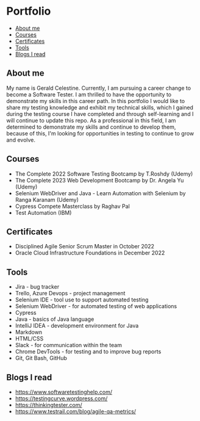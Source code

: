 # Portfolio
- [About me](#about-me)<!-- - [My Experience](#my-experience)-->
- [Courses](#courses)
- [Certificates](#certificates)
- [Tools](#tools)
- [Blogs I read](#blogs-i-read)

## About me
My name is Gerald Celestine. Currently, I am pursuing a career change to become a Software Tester. I am thrilled to have the opportunity to demonstrate my skills in this career path. In this portfolio I would like to share my testing knowledge and exhibit my technical skills, which I gained during the testing course I have completed and through self-learning and I will continue to update this repo. As a professional in this field, I am determined to demonstrate my skills and continue to develop them, because of this, I'm looking for opportunities in testing to continue to grow and evolve.

<!-- ## My Experience
My experience varies from IT Support Specialist to Software Development and Software Testing/QA.
In my career I have participated in two projects where I was able to test software as a user. In both cases I did not have any test cases or scenarios prepared, I have been following processes and using my experience. Bugs found by me was reported using JIRA.-->

## Courses
- The Complete 2022 Software Testing Bootcamp by T.Roshdy (Udemy)
- The Complete 2023 Web Development Bootcamp by Dr. Angela Yu (Udemy)
- Selenium WebDriver and Java - Learn Automation with Selenium by Ranga Karanam (Udemy)
- Cypress Compete Masterclass by Raghav Pal
- Test Automation (IBM)

## Certificates
- Disciplined Agile Senior Scrum Master in October 2022
- Oracle Cloud Infrastructure Foundations in December 2022

## Tools
- Jira - bug tracker
- Trello, Azure Devops - project management
- Selenium IDE - tool use to support automated testing
- Selenium WebDriver - for automated testing of web applications
- Cypress
- Java - basics of Java language
- IntelliJ IDEA - development environment for Java
- Markdown
- HTML/CSS
- Slack - for communication within the team
- Chrome DevTools - for testing and to improve bug reports
- Git, Git Bash, GitHub
<!--TestRail - test cases management
*Rapid Reporter, Test & Feedback - used for exploratory testing 
*MySQL - relational database management system
*Postman - testing tool for REST API
*Cucumber - software supporting behaviour-driven development--> 


<!--## Books
Testowanie oprogramowiania - Piotr Wicherski
Zawód Tester - Radosław Smilgin
e-book "ABC Testowania oprogramowania" Waldemar Szafraniec, Dorota Gabor
e-book "Jak przeżyć rekrutacje na QA w czasie pandemii" Adam Gola-->

## Blogs I read
- https://www.softwaretestinghelp.com/
- https://testingcurve.wordpress.com/
- https://thinkingtester.com/
- https://www.testrail.com/blog/agile-qa-metrics/
<!-- #My projects

## Bugs

Bug on electro.pl site LINK to bug
Bugs on Ben and Jerry's UK site LINK to bugs
Test cases

Test cases for Mango site LINK to test cases
SQL

HTML/CSS

I have participated in 6-day Marathon with HTML/CSS conducted by GoIT. Each day I have recived tasks which helped me to build my web page with CV from scratch.

LINK to my tester CV made during Marathon

REST API -->
